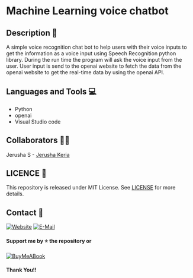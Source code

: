 # Machine Learning voice chatbot

## Description 📝 

A simple voice recognition chat bot to help users with their voice inputs to get the information as a voice input using Speech Recognition python library. During the run time the program will ask the voice input from the user. User input is send to the openai website to fetch the data from the openai website to get the real-time data by using the openai API. 

## Languages and Tools 💻

- Python 
- openai 
- Visual Studio code 

## Collaborators 👤👤

Jerusha S - [Jerusha Keria](https://github.com/jerusha-keira)

## LICENCE 📄

This repository is released under MIT License. See [LICENSE](/LICENSE) for more details. 

## Contact 📱

[![Website](https://img.shields.io/badge/website-000000?style=for-the-badge&logo=About.me&logoColor=white)](https://rubangino.in/)
[![E-Mail](https://img.shields.io/badge/Gmail-D14836?style=for-the-badge&logo=gmail&logoColor=white)](mailto:info@rubangino.in)

#### Support me by ⭐ the repository or

[![BuyMeABook](https://img.shields.io/badge/Buy%20Me%20a%20Book-ffdd00?style=for-the-badge&logo=buy-me-a-book&logoColor=black)
](https://bit.ly/3M5jxLd)

#### Thank You!!
